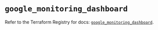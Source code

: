 # `google_monitoring_dashboard`

Refer to the Terraform Registry for docs: [`google_monitoring_dashboard`](https://registry.terraform.io/providers/hashicorp/google/6.39.0/docs/resources/monitoring_dashboard).
